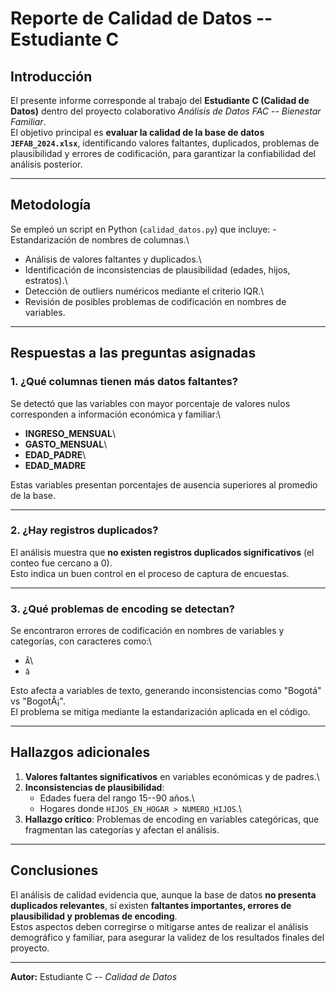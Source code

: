 #  Reporte de Calidad de Datos -- Estudiante C

##  Introducción

El presente informe corresponde al trabajo del **Estudiante C (Calidad
de Datos)** dentro del proyecto colaborativo *Análisis de Datos FAC --
Bienestar Familiar*.\
El objetivo principal es **evaluar la calidad de la base de datos
`JEFAB_2024.xlsx`**, identificando valores faltantes, duplicados,
problemas de plausibilidad y errores de codificación, para garantizar la
confiabilidad del análisis posterior.

------------------------------------------------------------------------

##  Metodología

Se empleó un script en Python (`calidad_datos.py`) que incluye: -
Estandarización de nombres de columnas.\
- Análisis de valores faltantes y duplicados.\
- Identificación de inconsistencias de plausibilidad (edades, hijos,
estratos).\
- Detección de outliers numéricos mediante el criterio IQR.\
- Revisión de posibles problemas de codificación en nombres de
variables.

------------------------------------------------------------------------

##  Respuestas a las preguntas asignadas

### 1. ¿Qué columnas tienen más datos faltantes?

Se detectó que las variables con mayor porcentaje de valores nulos
corresponden a información económica y familiar:\
- **INGRESO_MENSUAL**\
- **GASTO_MENSUAL**\
- **EDAD_PADRE**\
- **EDAD_MADRE**

Estas variables presentan porcentajes de ausencia superiores al promedio
de la base.

------------------------------------------------------------------------

### 2. ¿Hay registros duplicados?

El análisis muestra que **no existen registros duplicados
significativos** (el conteo fue cercano a 0).\
Esto indica un buen control en el proceso de captura de encuestas.

------------------------------------------------------------------------

### 3. ¿Qué problemas de encoding se detectan?

Se encontraron errores de codificación en nombres de variables y
categorías, con caracteres como:\
- `Ã`\
- `â`

Esto afecta a variables de texto, generando inconsistencias como
"Bogotá" vs "BogotÃ¡".\
El problema se mitiga mediante la estandarización aplicada en el código.

------------------------------------------------------------------------

##  Hallazgos adicionales

1.  **Valores faltantes significativos** en variables económicas y de
    padres.\
2.  **Inconsistencias de plausibilidad**:
    -   Edades fuera del rango 15--90 años.\
    -   Hogares donde `HIJOS_EN_HOGAR > NUMERO_HIJOS`.\
3.  **Hallazgo crítico**: Problemas de encoding en variables
    categóricas, que fragmentan las categorías y afectan el análisis.

------------------------------------------------------------------------

## Conclusiones

El análisis de calidad evidencia que, aunque la base de datos **no
presenta duplicados relevantes**, sí existen **faltantes importantes,
errores de plausibilidad y problemas de encoding**.\
Estos aspectos deben corregirse o mitigarse antes de realizar el
análisis demográfico y familiar, para asegurar la validez de los
resultados finales del proyecto.

------------------------------------------------------------------------

 **Autor:** Estudiante C -- *Calidad de Datos*
